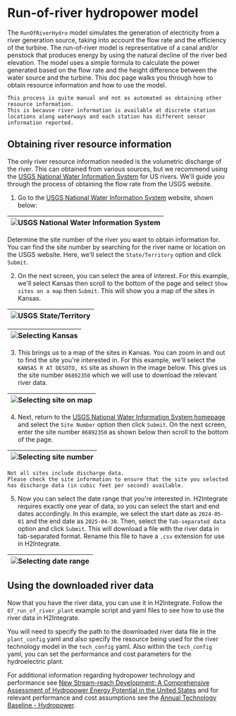 # Run-of-river hydropower model

The `RunOfRiverHydro` model simulates the generation of electricity from a river generation source, taking into account the flow rate and the efficiency of the turbine.
The run-of-river model is representative of a canal and/or penstock that produces energy by using the natural decline of the river bed elevation.
The model uses a simple formula to calculate the power generated based on the flow rate and the height difference between the water source and the turbine.
This doc page walks you through how to obtain resource information and how to use the model.

```{note}
This process is quite manual and not as automated as obtaining other resource information.
This is because river information is available at discrete station locations along waterways and each station has different sensor information reported.
```

## Obtaining river resource information

The only river resource information needed is the volumetric discharge of the river.
This can obtained from various sources, but we recommend using the [USGS National Water Information System](https://waterdata.usgs.gov/nwis/rt) for US rivers.
We'll guide you through the process of obtaining the flow rate from the USGS website.

1. Go to the [USGS National Water Information System](https://waterdata.usgs.gov/nwis/uv) website, shown below:

| ![USGS National Water Information System](images/usgs_river_info.png) |
|-|

   Determine the site number of the river you want to obtain information for.
   You can find the site number by searching for the river name or location on the USGS website.
   Here, we'll select the `State/Territory` option and click `Submit`.

2. On the next screen, you can select the area of interest.
   For this example, we'll select Kansas then scroll to the bottom of the page and select `Show sites on a map` then `Submit`.
   This will show you a map of the sites in Kansas.

| ![USGS State/Territory](images/river_timeseries.png) |
|-|

| ![Selecting Kansas](images/submit_query.png) |
|-|

3. This brings us to a map of the sites in Kansas.
   You can zoom in and out to find the site you're interested in.
   For this example, we'll select the `KANSAS R AT DESOTO, KS` site as shown in the image below.
   This gives us the site number `06892350` which we will use to download the relevant river data.

| ![Selecting site on map](images/river_map.jpg) |
|-|

4. Next, return to the [USGS National Water Information System homepage](https://waterdata.usgs.gov/nwis/uv) and select the `Site Number` option then click `Submit`.
   On the next screen, enter the site number `06892350` as shown below then scroll to the bottom of the page.

| ![Selecting site number](images/site_number_input.png) |
|-|

```{note}
Not all sites include discharge data.
Please check the site information to ensure that the site you selected has discharge data (in cubic feet per second) available.
```

5. Now you can select the date range that you're interested in.
   H2Integrate requires exactly one year of data, so you can select the start and end dates accordingly.
   In this example, we select the start date as `2024-05-01` and the end date as `2025-04-30`.
   Then, select the `Tab-separated data` option and click `Submit`.
   This will download a file with the river data in tab-separated format.
   Rename this file to have a `.csv` extension for use in H2Integrate.

| ![Selecting date range](images/site_options.png) |
|-|

## Using the downloaded river data

Now that you have the river data, you can use it in H2Integrate.
Follow the `07_run_of_river_plant` example script and yaml files to see how to use the river data in H2Integrate.

You will need to specify the path to the downloaded river data file in the `plant_config` yaml and also specify the resource being used for the river technology model in the `tech_config` yaml.
Also within the `tech_config` yaml, you can set the performance and cost parameters for the hydroelectric plant.

For additional information regarding hydropower technology and performance see
[New Stream-reach Development: A Comprehensive Assessment of Hydropower Energy Potential in the United States](https://info.ornl.gov/sites/publications/Files/Pub46481.pdf) and
for relevant performance and cost assumptions see the [Annual Technology Baseline - Hydropower](https://atb.nrel.gov/electricity/2024/hydropower).
